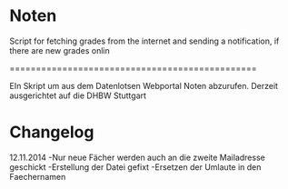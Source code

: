 Noten
=====

Script for fetching grades from the internet and sending a notification, if there are new grades onlin

===============================================

EIn Skript um aus dem Datenlotsen Webportal Noten abzurufen. Derzeit ausgerichtet auf die DHBW Stuttgart



Changelog
===============================================
12.11.2014
-Nur neue Fächer werden auch an die zweite Mailadresse geschickt
-Erstellung der Datei gefixt
-Ersetzen der Umlaute in den Faechernamen
